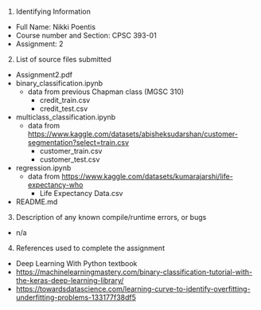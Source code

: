 1) Identifying Information
- Full Name: Nikki Poentis
- Course number and Section: CPSC 393-01
- Assignment: 2

2) List of source files submitted
- Assignment2.pdf
- binary_classification.ipynb
    - data from previous Chapman class (MGSC 310)
        - credit_train.csv 
        - credit_test.csv
- multiclass_classification.ipynb
    - data from https://www.kaggle.com/datasets/abisheksudarshan/customer-segmentation?select=train.csv 
        - customer_train.csv
        - customer_test.csv
- regression.ipynb
    - data from https://www.kaggle.com/datasets/kumarajarshi/life-expectancy-who 
        - Life Expectancy Data.csv
- README.md

3) Description of any known compile/runtime errors, or bugs
- n/a

4) References used to complete the assignment
- Deep Learning With Python textbook
- https://machinelearningmastery.com/binary-classification-tutorial-with-the-keras-deep-learning-library/
- https://towardsdatascience.com/learning-curve-to-identify-overfitting-underfitting-problems-133177f38df5 
